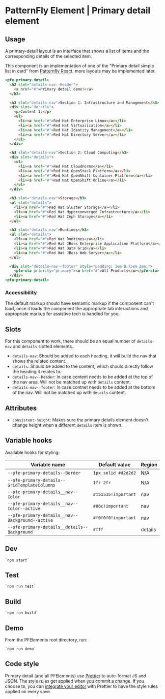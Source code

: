 # PatternFly Element | Primary detail element


## Usage
A primary-detail layout is an interface that shows a list of items and the corresponding details of the selected item.

This component is an implementation of one of the "Primary detail simple list in card" from [Patternfly React](https://www.patternfly.org/v4/demos/primary-detail), more layouts may be implemented later.

```html
<pfe-primary-detail>
  <h2 slot="details-nav--header">
    <a href="#">Primary detail demo!</a>
  </h2>

  <h3 slot="details-nav">Section 1: Infrastructure and Management</h3>
  <div slot="details">
    <p>Content 1:</p>
    <ul>
      <li><a href="#">Red Hat Enterprise Linux</a></li>
      <li><a href="#">Red Hat Virtualization</a></li>
      <li><a href="#">Red Hat Identity Management</a></li>
      <li><a href="#">Red Hat Directory Server</a></li>
    </ul>
  </div>

  <h3 slot="details-nav">Section 2: Cloud Computing</h3>
  <div slot="details">
    <ul>
      <li><a href="#">Red Hat CloudForms</a></li>
      <li><a href="#">Red Hat OpenStack Platform</a></li>
      <li><a href="#">Red Hat OpenShift Container Platform</a></li>
      <li><a href="#">Red Hat OpenShift Online</a></li>
    </ul>
  </div>

  <h3 slot="details-nav">Storage</h3>
  <ul slot="details">
    <li><a href="#">Red Hat Gluster Storage</a></li>
    <li><a href="#">Red Hat Hyperconverged Infrastructure</a></li>
    <li><a href="#">Red Hat Ceph Storage</a></li>
  </ul>

  <h3 slot="details-nav">Runtimes</h3>
  <ul slot="details">
    <li><a href="#">Red Hat Runtimes</a></li>
    <li><a href="#">Red Hat JBoss Enterprise Application Platform</a></li>
    <li><a href="#">Red Hat Data Grid</a></li>
    <li><a href="#">Red Hat JBoss Web Server</a></li>
  </ul>

  <div slot="details-nav--footer" style="padding: 1em 0.75em 2em;">
    <pfe-cta priority="primary"><a href="#">All Products</a></pfe-cta>
  </div>
<pfe-primary-detail>
```

### Accessibility
The default markup should have semantic markup if the component can't load, once it loads the component the appropriate tab interactions and appropriate markup for assistive tech is handled for you.

## Slots

For this component to work, there should be an equal number of `details-nav` and `details` slotted elements.

- `details-nav`: Should be added to each heading, it will build the nav that shows the related content.
- `details`: Should be added to the content, which should directly follow the heading it relates to.
- `details-nav--header`: In case content needs to be added at the top of the nav area. Will not be matched up with `details` content.
- `details-nav--footer`: In case contnet needs to be added at the bottom of the nav. Will not be matched up with `details` content.

## Attributes

- `consistent-height`: Makes sure the primary details element doesn't change height when a different `details` item is shown.

## Variable hooks

Available hooks for styling:

| Variable name | Default value | Region |
| --- | --- | --- |
| `--pfe-primary-details--Border` | `1px solid #d2d2d2` | N/A |
| `--pfe-primary-details--GridTemplateColumns` | `1fr 2fr` | N/A |
| `--pfe-primary-details__nav--Color` | `#151515!important` | nav |
| `--pfe-primary-details__nav--Color--active` | `#06c!important` | nav |
| `--pfe-primary-details__nav--Background--active` | `#f0f0f0!important` | nav |
| `--pfe-primary-details__details--Background` | `#fff` | details |


<!-- ## Events
Describe any events that are accessible external to the web component. There is no need to describe all the internal-only functions. -->


<!-- ## Dependencies
Describe any dependent elements or libraries here too. -->

## Dev

    `npm start`

## Test

    `npm run test`

## Build

    `npm run build`

## Demo

From the PFElements root directory, run:

    `npm run demo`

## Code style

Primary detail (and all PFElements) use [Prettier][prettier] to auto-format JS and JSON. The style rules get applied when you commit a change. If you choose to, you can [integrate your editor][prettier-ed] with Prettier to have the style rules applied on every save.

[prettier]: https://github.com/prettier/prettier/
[prettier-ed]: https://prettier.io/docs/en/editors.html
[web-component-tester]: https://github.com/Polymer/web-component-tester
